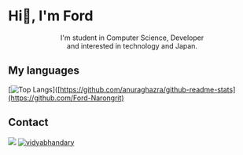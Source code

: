 # Hi👋, I'm Ford

<div align='center'>
 I'm student in Computer Science, Developer <br>
 and interested in technology and Japan.
</div>

## My languages
[![Top Langs](https://github-readme-stats.vercel.app/api/top-langs/?username=Ford-Narongrit&layout=compact)]([https://github.com/anuraghazra/github-readme-stats](https://github.com/Ford-Narongrit)

## Contact
<a target="_blank" href="mailto:narongrit.thammapalo.gmail.com"><img src="https://img.shields.io/badge/-Gmail-D14836?style=for-the-badge&logo=Gmail&logoColor=white"></img></a>
<a href="https://www.linkedin.com/in/narongrit-thammapalo-97b057228/" target="blank"><img src="https://img.shields.io/badge/LinkedIn-0077B5?style=for-the-badge&logo=linkedin&logoColor=white" alt="vidyabhandary"/></a>
  
